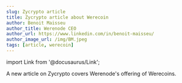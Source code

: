 ```yaml
---
slug: Zycrypto article
title: Zycrypto article about Werecoin
author: Benoit Maisseu
author_title: Werenode CEO
author_url: https://www.linkedin.com/in/benoit-maisseu/
author_image_url: /img/BM.jpeg
tags: [article, werecoin]
---
```


import Link from '@docusaurus/Link';

A new <Link to='https://zycrypto.com/werenode-has-launched-the-ico-of-wrc-token-on-14th-february-2022/'>article</Link> on Zycrypto covers Werenode's offering of Werecoins.
